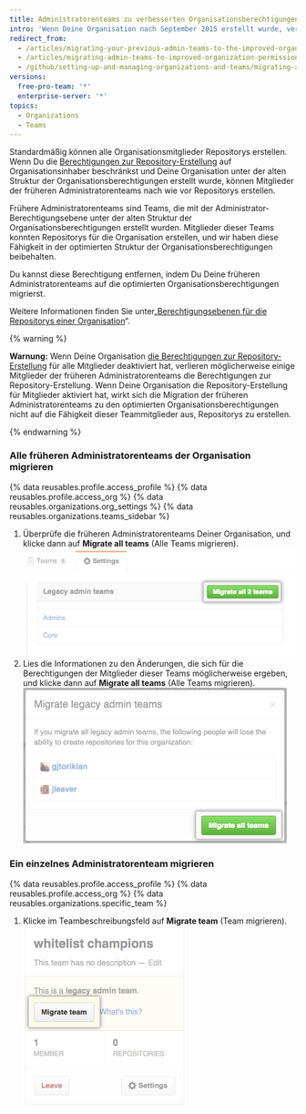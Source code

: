 ```yaml
---
title: Administratorenteams zu verbesserten Organisationsberechtigungen migrieren
intro: 'Wenn Deine Organisation nach September 2015 erstellt wurde, verfügt sie standardmäßig über verbesserte Organisationsberechtigungen. Organisationen, die vor September 2015 erstellt wurden, müssen ältere Inhaber- und Administratorenteams möglicherweise auf das verbesserte Berechtigungsmodell migrieren. Mitglieder der alten Administratorenteams behalten automatisch die Fähigkeit, Repositorys zu erstellen, bis diese Teams zu dem verbesserten Organisationsberechtigungsmodell migriert wurden.'
redirect_from:
  - /articles/migrating-your-previous-admin-teams-to-the-improved-organization-permissions/
  - /articles/migrating-admin-teams-to-improved-organization-permissions
  - /github/setting-up-and-managing-organizations-and-teams/migrating-admin-teams-to-improved-organization-permissions
versions:
  free-pro-team: '*'
  enterprise-server: '*'
topics:
  - Organizations
  - Teams
---
```


Standardmäßig können alle Organisationsmitglieder Repositorys erstellen. Wenn Du die [Berechtigungen zur Repository-Erstellung](/articles/restricting-repository-creation-in-your-organization) auf Organisationsinhaber beschränkst und Deine Organisation unter der alten Struktur der Organisationsberechtigungen erstellt wurde, können Mitglieder der früheren Administratorenteams nach wie vor Repositorys erstellen.

Frühere Administratorenteams sind Teams, die mit der Administrator-Berechtigungsebene unter der alten Struktur der Organisationsberechtigungen erstellt wurden. Mitglieder dieser Teams konnten Repositorys für die Organisation erstellen, und wir haben diese Fähigkeit in der optimierten Struktur der Organisationsberechtigungen beibehalten.

Du kannst diese Berechtigung entfernen, indem Du Deine früheren Administratorenteams auf die optimierten Organisationsberechtigungen migrierst.

Weitere Informationen finden Sie unter„[Berechtigungsebenen für die Repositorys einer Organisation](/articles/repository-permission-levels-for-an-organization)“.

{% warning %}

**Warnung:** Wenn Deine Organisation [die Berechtigungen zur Repository-Erstellung](/articles/restricting-repository-creation-in-your-organization) für alle Mitglieder deaktiviert hat, verlieren möglicherweise einige Mitglieder der früheren Administratorenteams die Berechtigungen zur Repository-Erstellung. Wenn Deine Organisation die Repository-Erstellung für Mitglieder aktiviert hat, wirkt sich die Migration der früheren Administratorenteams zu den optimierten Organisationsberechtigungen nicht auf die Fähigkeit dieser Teammitglieder aus, Repositorys zu erstellen.

{% endwarning %}

### Alle früheren Administratorenteams der Organisation migrieren

{% data reusables.profile.access_profile %}
{% data reusables.profile.access_org %}
{% data reusables.organizations.org_settings %}
{% data reusables.organizations.teams_sidebar %}
1. Überprüfe die früheren Administratorenteams Deiner Organisation, und klicke dann auf **Migrate all teams** (Alle Teams migrieren). ![Schaltfläche „Migrate all teams" (Migration aller Teams)](/assets/images/help/teams/migrate-all-legacy-admin-teams.png)
1. Lies die Informationen zu den Änderungen, die sich für die Berechtigungen der Mitglieder dieser Teams möglicherweise ergeben, und klicke dann auf **Migrate all teams** (Alle Teams migrieren). ![Schaltfläche „Confirm migration" (Migration bestätigen)](/assets/images/help/teams/confirm-migrate-all-legacy-admin-teams.png)

### Ein einzelnes Administratorenteam migrieren

{% data reusables.profile.access_profile %}
{% data reusables.profile.access_org %}
{% data reusables.organizations.specific_team %}
1. Klicke im Teambeschreibungsfeld auf **Migrate team** (Team migrieren). ![Schaltfläche „Migrate team“ (Team migrieren)](/assets/images/help/teams/migrate-a-legacy-admin-team.png)
